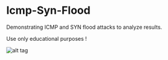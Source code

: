 # Icmp-Syn-Flood

Demonstrating ICMP and SYN flood attacks to analyze results.

Use only educational purposes !

![alt tag](http://emreovunc.com/projects/icmp&synflood.png)
